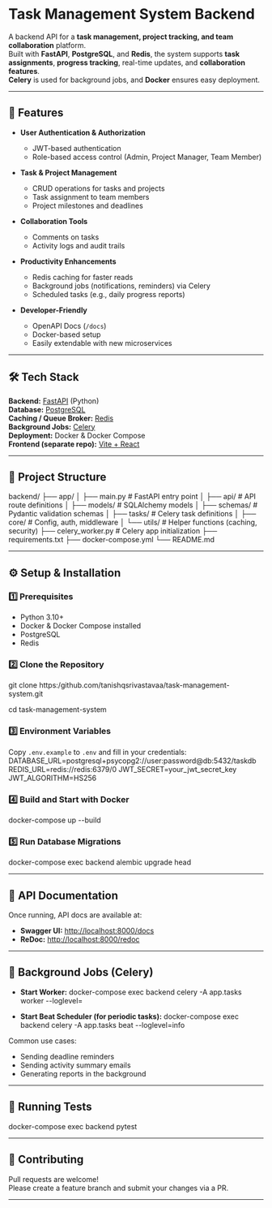 # Task Management System Backend

A backend API for a **task management, project tracking, and team collaboration** platform.  
Built with **FastAPI**, **PostgreSQL**, and **Redis**, the system supports **task assignments**, **progress tracking**, real-time updates, and **collaboration features**.  
**Celery** is used for background jobs, and **Docker** ensures easy deployment.

---

## 🚀 Features

- **User Authentication & Authorization**  
  - JWT-based authentication  
  - Role-based access control (Admin, Project Manager, Team Member)

- **Task & Project Management**  
  - CRUD operations for tasks and projects  
  - Task assignment to team members  
  - Project milestones and deadlines

- **Collaboration Tools**  
  - Comments on tasks  
  - Activity logs and audit trails

- **Productivity Enhancements**  
  - Redis caching for faster reads  
  - Background jobs (notifications, reminders) via Celery  
  - Scheduled tasks (e.g., daily progress reports)

- **Developer-Friendly**  
  - OpenAPI Docs (`/docs`)  
  - Docker-based setup  
  - Easily extendable with new microservices

---

## 🛠 Tech Stack

**Backend:** [FastAPI](https://fastapi.tiangolo.com/) (Python)  
**Database:** [PostgreSQL](https://www.postgresql.org/)  
**Caching / Queue Broker:** [Redis](https://redis.io/)  
**Background Jobs:** [Celery](https://docs.celeryproject.org/)  
**Deployment:** Docker & Docker Compose  
**Frontend (separate repo):** [Vite + React](https://vitejs.dev/)  

---

## 📂 Project Structure

backend/
├── app/
│ ├── main.py # FastAPI entry point
│ ├── api/ # API route definitions
│ ├── models/ # SQLAlchemy models
│ ├── schemas/ # Pydantic validation schemas
│ ├── tasks/ # Celery task definitions
│ ├── core/ # Config, auth, middleware
│ └── utils/ # Helper functions (caching, security)
├── celery_worker.py # Celery app initialization
├── requirements.txt
├── docker-compose.yml
└── README.md


---

## ⚙️ Setup & Installation

### 1️⃣ Prerequisites

- Python 3.10+
- Docker & Docker Compose installed
- PostgreSQL
- Redis

### 2️⃣ Clone the Repository

git clone https:/github.com/tanishqsrivastavaa/task-management-system.git

cd task-management-system


### 3️⃣ Environment Variables

Copy `.env.example` to `.env` and fill in your credentials:
DATABASE_URL=postgresql+psycopg2://user:password@db:5432/taskdb
REDIS_URL=redis://redis:6379/0
JWT_SECRET=your_jwt_secret_key
JWT_ALGORITHM=HS256


### 4️⃣ Build and Start with Docker
docker-compose up --build


### 5️⃣ Run Database Migrations
docker-compose exec backend alembic upgrade head

---

## 📜 API Documentation

Once running, API docs are available at:

- **Swagger UI:** [http://localhost:8000/docs](http://localhost:8000/docs)
- **ReDoc:** [http://localhost:8000/redoc](http://localhost:8000/redoc)

---

## 🧵 Background Jobs (Celery)

- **Start Worker:**
docker-compose exec backend celery -A app.tasks worker --loglevel=

- **Start Beat Scheduler (for periodic tasks):**
docker-compose exec backend celery -A app.tasks beat --loglevel=info


Common use cases:
- Sending deadline reminders
- Sending activity summary emails
- Generating reports in the background

---

## 🧪 Running Tests
docker-compose exec backend pytest

---

## 🤝 Contributing

Pull requests are welcome!  
Please create a feature branch and submit your changes via a PR.

---




